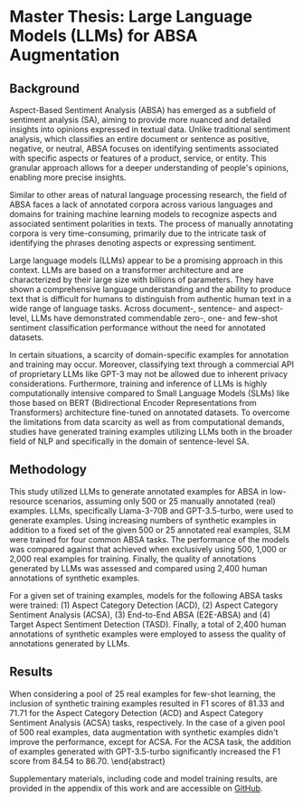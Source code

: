 # Master Thesis: Large Language Models (LLMs) for ABSA Augmentation

## Background

Aspect-Based Sentiment Analysis (ABSA) has emerged as a subfield of sentiment analysis (SA), aiming to provide more nuanced and detailed insights into opinions expressed in textual data. Unlike traditional sentiment analysis, which classifies an entire document or sentence as positive, negative, or neutral, ABSA focuses on identifying sentiments associated with specific aspects or features of a product, service, or entity. This granular approach allows for a deeper understanding of people's opinions, enabling more precise insights.

Similar to other areas of natural language processing research, the field of ABSA faces a lack of annotated corpora across various languages and domains for training machine learning models to recognize aspects and associated sentiment polarities in texts. The process of manually annotating corpora is very time-consuming, primarily due to the intricate task of identifying the phrases denoting aspects or expressing sentiment.

Large language models (LLMs) appear to be a promising approach in this context. LLMs are based on a transformer architecture and are characterized by their large size with billions of parameters. They have shown a comprehensive language understanding and the ability to produce text that is difficult for humans to distinguish from authentic human text in a wide range of language tasks. Across document-, sentence- and aspect-level, LLMs have demonstrated commendable zero-, one- and few-shot sentiment classification performance without the need for annotated datasets. 

In certain situations, a scarcity of domain-specific examples for annotation and training may occur. Moreover, classifying text through a commercial API of proprietary LLMs like GPT-3 may not be allowed due to inherent privacy considerations. Furthermore, training and inference of LLMs is highly computationally intensive compared to Small Language Models (SLMs) like those based on BERT (Bidirectional Encoder Representations from Transformers) architecture fine-tuned on annotated datasets. To overcome the limitations from data scarcity as well as from computational demands, studies have generated training examples utilizing LLMs both in the broader field of NLP and specifically in the domain of sentence-level SA.

## Methodology 

This study utilized LLMs to generate annotated examples for ABSA in low-resource scenarios, assuming only 500 or 25 manually annotated (real) examples. LLMs, specifically Llama-3-70B and GPT-3.5-turbo, were used to generate examples. Using increasing numbers of synthetic examples in addition to a fixed set of the given 500 or 25 annotated real examples, SLM were trained for four common ABSA tasks. The performance of the models was compared against that achieved when exclusively using 500, 1,000 or 2,000 real examples for training. Finally, the quality of annotations generated by LLMs was assessed and compared using 2,400 human annotations of synthetic examples.

For a given set of training examples, models for the following ABSA tasks were trained: (1) Aspect Category Detection (ACD), (2) Aspect Category Sentiment Analysis (ACSA), (3) End-to-End ABSA (E2E-ABSA) and (4) Target Aspect Sentiment Detection (TASD). Finally, a total of 2,400 human annotations of synthetic examples were employed to assess the quality of annotations generated by LLMs.

## Results

When considering a pool of 25 real examples for few-shot learning, the inclusion of synthetic training examples resulted in F1 scores of 81.33 and 71.71 for the Aspect Category Detection (ACD) and Aspect Category Sentiment Analysis (ACSA) tasks, respectively. In the case of a given pool of 500 real examples, data augmentation with synthetic examples didn't improve the performance, except for ACSA. For the ACSA task, the addition of examples generated with GPT-3.5-turbo significantly increased the F1 score from 84.54 to 86.70.
\end{abstract}

Supplementary materials, including code and model training results, are provided in the appendix of this work and are accessible on [GitHub](https://github.com/NilsHellwig/absa-llm-augmentation).